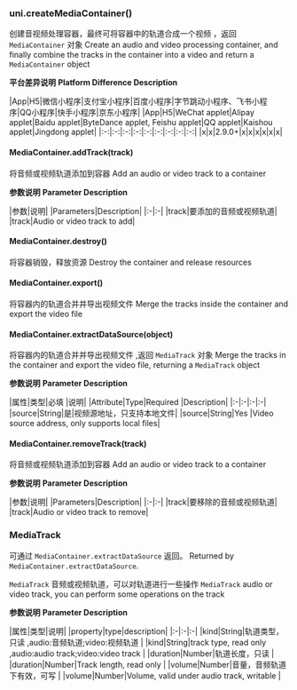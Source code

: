 ### uni.createMediaContainer()
创建音视频处理容器，最终可将容器中的轨道合成一个视频 ，返回 `MediaContainer` 对象
Create an audio and video processing container, and finally combine the tracks in the container into a video and return a `MediaContainer` object

**平台差异说明**
**Platform Difference Description**

|App|H5|微信小程序|支付宝小程序|百度小程序|字节跳动小程序、飞书小程序|QQ小程序|快手小程序|京东小程序|
|App|H5|WeChat applet|Alipay applet|Baidu applet|ByteDance applet, Feishu applet|QQ applet|Kaishou applet|Jingdong applet|
|:-:|:-:|:-:|:-:|:-:|:-:|:-:|:-:|:-:|
|x|x|2.9.0+|x|x|x|x|x|x|

#### MediaContainer.addTrack(track)
将音频或视频轨道添加到容器
Add an audio or video track to a container

**参数说明**
**Parameter Description**

|参数|说明|
|Parameters|Description|
|:-|:-|
|track|要添加的音频或视频轨道|
|track|Audio or video track to add|

#### MediaContainer.destroy()
将容器销毁，释放资源
Destroy the container and release resources

#### MediaContainer.export()
将容器内的轨道合并并导出视频文件
Merge the tracks inside the container and export the video file

#### MediaContainer.extractDataSource(object)
将容器内的轨道合并并导出视频文件 ,返回 `MediaTrack` 对象
Merge the tracks in the container and export the video file, returning a `MediaTrack` object

**参数说明**
**Parameter Description**

|属性|类型|必填	|说明|
|Attribute|Type|Required |Description|
|:-|:-|:-|:-|
|source|String|是|视频源地址，只支持本地文件|
|source|String|Yes |Video source address, only supports local files|

#### MediaContainer.removeTrack(track)
将音频或视频轨道添加到容器
Add an audio or video track to a container

**参数说明**
**Parameter Description**

|参数|说明|
|Parameters|Description|
|:-|:-|
|track|要移除的音频或视频轨道|
|track|Audio or video track to remove|


### MediaTrack 
可通过 `MediaContainer.extractDataSource` 返回。
Returned by `MediaContainer.extractDataSource`.

 `MediaTrack` 音频或视频轨道，可以对轨道进行一些操作
 `MediaTrack` audio or video track, you can perform some operations on the track

**参数说明**
**Parameter Description**

|属性|类型|说明|
|property|type|description|
|:-|:-|:-|
|kind|String|轨道类型，只读 ,audio:音频轨道;video:视频轨道	|
|kind|String|track type, read only ,audio:audio track;video:video track |
|duration|Number|轨道长度，只读	|
|duration|Number|Track length, read only |
|volume|Number|音量，音频轨道下有效，可写	|
|volume|Number|Volume, valid under audio track, writable |